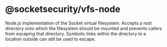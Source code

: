 # @socketsecurity/vfs-node

Node.js implementation of the Socket virtual filesystem. Accepts a root directory onto which the filesystem should be mounted and prevents callers from escaping that directory. Symbolic links within the directory to a location outside can still be used to escape.
